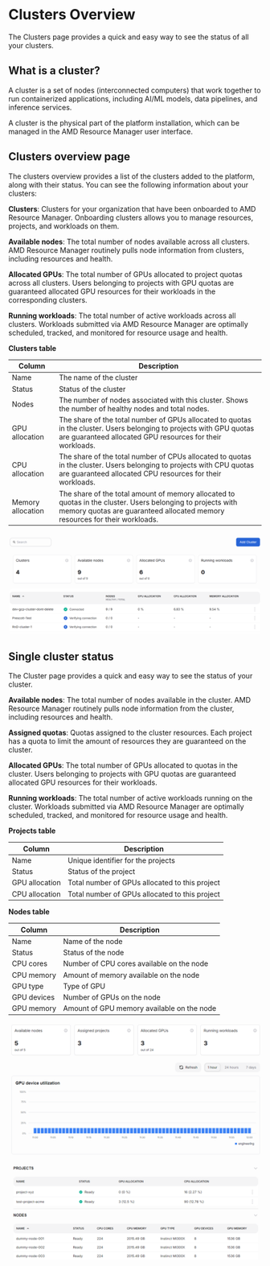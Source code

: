 ```{tags} AMD Resource Manager, cluster
```
<!--
Copyright © Advanced Micro Devices, Inc., or its affiliates.

SPDX-License-Identifier: MIT
-->

# Clusters Overview

The Clusters page provides a quick and easy way to see the status of all your clusters.

## What is a cluster?

A cluster is a set of nodes (interconnected computers) that work together to run containerized applications, including AI/ML models, data pipelines, and inference services.

A cluster is the physical part of the platform installation, which can be managed in the AMD Resource Manager user interface.

## Clusters overview page

The clusters overview provides a list of the clusters added to the platform, along with their status. You can see the following information about your clusters:

**Clusters**: Clusters for your organization that have been onboarded to AMD Resource Manager. Onboarding clusters allows you to manage resources, projects, and workloads on them.

**Available nodes**: The total number of nodes available across all clusters. AMD Resource Manager routinely pulls node information from clusters, including resources and health.

**Allocated GPUs**: The total number of GPUs allocated to project quotas across all clusters. Users belonging to projects with GPU quotas are guaranteed allocated GPU resources for their workloads in the corresponding clusters.

**Running workloads**: The total number of active workloads across all clusters. Workloads submitted via AMD Resource Manager are optimally scheduled, tracked, and monitored for resource usage and health.

**Clusters table**

| Column            | Description                                                                                                                                                                               |
| ----------------- | ----------------------------------------------------------------------------------------------------------------------------------------------------------------------------------------- |
| Name              | The name of the cluster                                                                                                                                                                   |
| Status            | Status of the cluster                                                                                                                                                                     |
| Nodes             | The number of nodes associated with this cluster. Shows the number of healthy nodes and total nodes.                                                                                      |
| GPU allocation    | The share of the total number of GPUs allocated to quotas in the cluster. Users belonging to projects with GPU quotas are guaranteed allocated GPU resources for their workloads.         |
| CPU allocation    | The share of the total number of CPUs allocated to quotas in the cluster. Users belonging to projects with CPU quotas are guaranteed allocated CPU resources for their workloads.         |
| Memory allocation | The share of the total amount of memory allocated to quotas in the cluster. Users belonging to projects with memory quotas are guaranteed allocated memory resources for their workloads. |

![A diagram of the clusters page.](../../core-img/clusters/view-clusters.png)

## Single cluster status

The Cluster page provides a quick and easy way to see the status of your cluster.

**Available nodes**: The total number of nodes available in the cluster. AMD Resource Manager routinely pulls node information from the cluster, including resources and health.

**Assigned quotas**: Quotas assigned to the cluster resources. Each project has a quota to limit the amount of resources they are guaranteed on the cluster.

**Allocated GPUs**: The total number of GPUs allocated to quotas in the cluster. Users belonging to projects with GPU quotas are guaranteed allocated GPU resources for their workloads.

**Running workloads**: The total number of active workloads running on the cluster. Workloads submitted via AMD Resource Manager are optimally scheduled, tracked, and monitored for resource usage and health.

**Projects table**

| Column         | Description                                    |
| -------------- | ---------------------------------------------- |
| Name           | Unique identifier for the projects             |
| Status         | Status of the project                          |
| GPU allocation | Total number of GPUs allocated to this project |
| CPU allocation | Total number of GPUs allocated to this project |

**Nodes table**

| Column      | Description                                   |
| ----------- | --------------------------------------------- |
| Name        | Name of the node                              |
| Status      | Status of the node                            |
| CPU cores   | Number of CPU cores available on the node     |
| CPU memory  | Amount of memory available on the node        |
| GPU type    | Type of GPU                                   |
| GPU devices | Number of GPUs on the node                    |
| GPU memory  | Amount of GPU memory available on the node    |

![A diagram of the single cluster page.](../../core-img/clusters/view-single-cluster.png)
